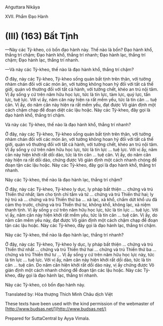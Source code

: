  

Aṅguttara Nikāya

XVII. Phẩm Ðạo Hành

# (III) (163) Bất Tịnh

—Này các Tỷ-kheo, có bốn đạo hành này. Thế nào là bốn? Ðạo hành khổ, thắng trí chậm; Ðạo hành khổ, thắng trí nhanh; Ðạo hành lạc, thắng trí chậm; Ðạo hành lạc, thắng trí nhanh.

—Và này các Tỷ-kheo, thế nào là đạo hành khổ, thắng trí chậm?

Ở đây, này các Tỷ-kheo, Tỷ-kheo sống quán bất tịnh trên thân, với tưởng nhàm chán đối với các món ăn, với tưởng không hoan hỷ đối với tất cả thế giới, quán vô thường đối với tất cả hành, với tưởng chết, khéo an trú nội tâm. Vị ấy sống y cứ trên năm hữu học lực, tức là tín lực, tàm lực, quý lực, tấn lực, tuệ lực. Với vị ấy, năm căn này hiện ra rất mềm yếu, tức là tín căn ... tuệ căn. Vị ấy, do năm căn này hiện ra rất mềm yếu, đạt được Vô gián định một cách chậm chạp để đoạn diệt các lậu hoặc. Này các Tỷ-kheo, đây gọi là đạo hành khổ, thắng trí chậm.

Và này các Tỷ-kheo, thế nào là đạo hành khổ, thắng trí nhanh?

Ở đây, này các Tỷ-kheo, Tỷ-kheo sống quán bất tịnh trên thân, với tưởng nhàm chán đối với các món ăn, với tưởng không hoan hỷ đối với tất cả thế giới, quán vô thường đối với tất cả hành, với tưởng chết, khéo an trú nội tâm. Vị ấy sống y cứ trên năm hữu học lực, tức là tín lực ... tuệ lực. Với vị ấy, năm căn này hiện khởi rất dồi dào, tức là tín căn ... tuệ căn. Vị ấy, do năm căn này hiện ra rất dồi dào, chứng được Vô gián định một cách nhanh chóng để đoạn tận các lậu hoặc. Này các Tỷ-kheo, đây gọi là đạo hành khổ, thắng trí nhanh.

Này các Tỷ-kheo, thế nào là đạo hành lạc, thắng trí chậm?

Ở đây, này các Tỷ-kheo, Tỷ-kheo ly dục, ly pháp bất thiện ... chứng và trú Thiền thứ nhất; làm cho tịnh chỉ tầm và tứ ... chứng và trú Thiền thứ hai; ly hỷ trú xả ... chứng và trú Thiền thứ ba ... xả lạc, xả khổ, chấm dứt khổ ưu đã cảm thọ trước, chứng và trú Thiền thứ tư, không khổ, không lạc, xả niệm thanh tịnh. Vị ấy sống y cứ trên năm hữu học lực, tức là tín lực ... tuệ lực. Với vị ấy, năm căn này hiện khởi rất mềm yếu, tức là tín căn ... tuệ căn. Vị ấy, do năm căn mềm yếu này, đạt được Vô gián định một cách chậm chạp để đoạn tận các lậu hoặc. Này các Tỷ-kheo, đây gọi là đạo hành lạc, thắng trí chậm.

Này các Tỷ-kheo, thế nào là đạo hành lạc, thắng trí nhanh?

Ở đây, này các Tỷ-kheo, Tỷ-kheo ly dục, ly pháp bất thiện ... chứng và trú Thiền thứ nhất ... chứng và trú Thiền thứ hai ... chứng và trú Thiền thứ ba ... chứng và trú Thiền thứ tư ... Vị ấy sống y cứ trên năm hữu học lực này, tức là tín lực ... tuệ lực. Với vị ấy, năm căn này hiện khởi rất dồi dào, tức là tín căn ... tuệ căn. Do năm căn hiện khởi rất dồi dào này, vị ấy chứng được Vô gián định một cách nhanh chóng để đoạn tận các lậu hoặc. Này các Tỷ-kheo, đây gọi là đạo hành lạc, thắng trí nhanh.

Này các Tỷ-kheo, có bốn đạo hành này.

Translated by: Hòa thượng Thích Minh Châu dịch Việt

These texts have been used with the kind permission of the webmaster of [http://www.budsas.net/](http://www.budsas.net/)

Prepared for SuttaCentral by Ayya Vimala.